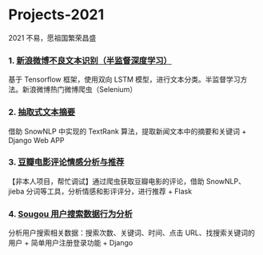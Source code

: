# Projects-2021

2021 不易，愿祖国繁荣昌盛

### 1. [新浪微博不良文本识别（半监督深度学习）](./semi-learning-weibo-text-classfication)
基于 Tensorflow 框架，使用双向 LSTM 模型，进行文本分类。半监督学习方法。新浪微博热门微博爬虫（Selenium）

### 2. [抽取式文本摘要](./text-summary-by-extraction)
借助 SnowNLP 中实现的 TextRank 算法，提取新闻文本中的摘要和关键词 + Django Web APP

### 3. [豆瓣电影评论情感分析与推荐](./douban-movie-comment-analysis)
【非本人项目，帮忙调试】通过爬虫获取豆瓣电影的评论，借助 SnowNLP、jieba 分词等工具，分析情感和影评评分，进行推荐 + Flask

### 4. [Sougou 用户搜索数据行为分析](./sougou-search-data-analysis)
分析用户搜索相关数据：搜索次数、关键词、时间、点击 URL、找搜索关键词的用户 + 简单用户注册登录功能 + Django
